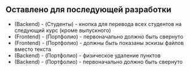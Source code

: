 Оставлено для последующей разработки
------------------------------------

* (Backend) - (Студенты) - кнопка для перевода всех студентов на следующий курс (кроме выпускного)
* (Frontend) - (Портфолио) - первоначально должно быть свернуто
* (Frontend) - (Портфолио) - должны быть показаны эскизы файлов вместо текста
* (Backend) - (Портфолио) - физическое удаление пунктов
* (Backend) - (Портфолио) - первоначально должно быть свернуто









